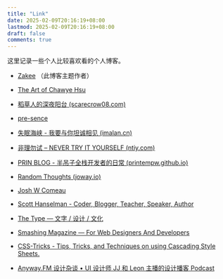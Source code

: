 ```yaml
---
title: "Link"
date: 2025-02-09T20:16:19+08:00
lastmod: 2025-02-09T20:16:19+08:00
draft: false
comments: true
---
```


这里记录一些个人比较喜欢看的个人博客。

* [Zakee](https://zak.ee/)  （此博客主题作者）


* [The Art of Chawye Hsu](https://chawyehsu.com/)
* [稻草人的深夜阳台 (scarecrow08.com)](https://scarecrow08.com/)
* [pre-sence](http://pre-sence.com/)
* [失眠海峡 - 我要与你坦诚相见 (imalan.cn)](https://blog.imalan.cn/)
* [非理勿试 – NEVER TRY IT YOURSELF (ntiy.com)](https://www.ntiy.com/)
* [PRIN BLOG - 半吊子全栈开发者的日常 (printempw.github.io)](https://printempw.github.io/)
* [Random Thoughts (joway.io)](https://blog.joway.io/)
* [Josh W Comeau](https://www.joshwcomeau.com/)
* [Scott Hanselman - Coder, Blogger, Teacher, Speaker, Author](https://www.hanselman.com/)
* [The Type — 文字 / 设计 / 文化](https://www.thetype.com/)
* [Smashing Magazine — For Web Designers And Developers](https://www.smashingmagazine.com/)
* [CSS-Tricks - Tips, Tricks, and Techniques on using Cascading Style Sheets.](https://css-tricks.com/)
* [Anyway.FM 设计杂谈 • UI 设计师 JJ 和 Leon 主播的设计播客 Podcast](https://anyway.fm/)

